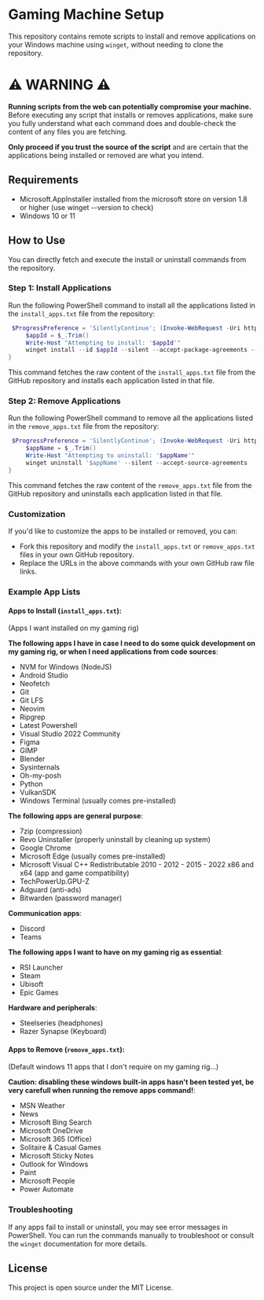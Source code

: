 # Gaming Machine Setup

This repository contains remote scripts to install and remove applications on your Windows machine using `winget`, without needing to clone the repository.

# ⚠️ WARNING ⚠️

**Running scripts from the web can potentially compromise your machine.**  
Before executing any script that installs or removes applications, make sure you fully understand what each command does and double-check the content of any files you are fetching.

**Only proceed if you trust the source of the script** and are certain that the applications being installed or removed are what you intend.


## Requirements
- Microsoft.AppInstaller installed from the microsoft store on version 1.8 or higher (use winget --version to check)
- Windows 10 or 11

## How to Use

You can directly fetch and execute the install or uninstall commands from the repository.

### Step 1: Install Applications

Run the following PowerShell command to install all the applications listed in the `install_apps.txt` file from the repository:

```powershell
 $ProgressPreference = 'SilentlyContinue'; (Invoke-WebRequest -Uri https://raw.githubusercontent.com/simbaclaws/gaming-machine/main/install_apps.txt).Content -split "`n" | ForEach-Object {
     $appId = $_.Trim()
     Write-Host "Attempting to install: '$appId'"
     winget install --id $appId --silent --accept-package-agreements --accept-source-agreements
}
```

This command fetches the raw content of the `install_apps.txt` file from the GitHub repository and installs each application listed in that file.

### Step 2: Remove Applications

Run the following PowerShell command to remove all the applications listed in the `remove_apps.txt` file from the repository:

```powershell
 $ProgressPreference = 'SilentlyContinue'; (Invoke-WebRequest -Uri https://raw.githubusercontent.com/simbaclaws/gaming-machine/main/remove_apps.txt).Content -split "`n" | ForEach-Object {
     $appName = $_.Trim()
     Write-Host "Attempting to uninstall: '$appName'"
     winget uninstall '$appName' --silent --accept-source-agreements
}
```

This command fetches the raw content of the `remove_apps.txt` file from the GitHub repository and uninstalls each application listed in that file.

### Customization

If you'd like to customize the apps to be installed or removed, you can:
- Fork this repository and modify the `install_apps.txt` or `remove_apps.txt` files in your own GitHub repository.
- Replace the URLs in the above commands with your own GitHub raw file links.

### Example App Lists

#### Apps to Install (`install_apps.txt`):
(Apps I want installed on my gaming rig)

**The following apps I have in case I need to do some quick development on my gaming rig, or when I need applications from code sources**:
- NVM for Windows (NodeJS)
- Android Studio
- Neofetch
- Git
- Git LFS
- Neovim
- Ripgrep
- Latest Powershell
- Visual Studio 2022 Community
- Figma
- GIMP
- Blender
- Sysinternals
- Oh-my-posh
- Python
- VulkanSDK
- Windows Terminal (usually comes pre-installed)

**The following apps are general purpose**:
- 7zip (compression)
- Revo Uninstaller (properly uninstall by cleaning up system)
- Google Chrome
- Microsoft Edge (usually comes pre-installed)
- Microsoft Visual C++ Redistributable 2010 - 2012 - 2015 - 2022 x86 and x64 (app and game compatibility)
- TechPowerUp.GPU-Z
- Adguard (anti-ads)
- Bitwarden (password manager)

**Communication apps**:
- Discord
- Teams

**The following apps I want to have on my gaming rig as essential**:
- RSI Launcher
- Steam
- Ubisoft
- Epic Games

**Hardware and peripherals**:
- Steelseries (headphones)
- Razer Synapse (Keyboard)

#### Apps to Remove (`remove_apps.txt`):
(Default windows 11 apps that I don't require on my gaming rig...)

**Caution: disabling these windows built-in apps hasn't been tested yet, be very carefull when running the remove apps command!**:

- MSN Weather
- News
- Microsoft Bing Search
- Microsoft OneDrive
- Microsoft 365 (Office)
- Solitaire & Casual Games
- Microsoft Sticky Notes
- Outlook for Windows
- Paint
- Microsoft People
- Power Automate

### Troubleshooting

If any apps fail to install or uninstall, you may see error messages in PowerShell. You can run the commands manually to troubleshoot or consult the `winget` documentation for more details.

## License

This project is open source under the MIT License.
